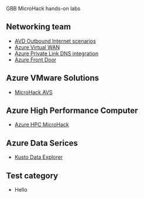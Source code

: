 GBB MicroHack hands-on labs

## Networking team

- [AVD Outbound Internet scenarios](https://github.com/fguerri/internet-outbound-microhack)
- [Azure Virtual WAN](https://github.com/mddazure/azure-vwan-microhack)
- [Azure Private Link DNS integration](https://github.com/adstuart/azure-privatelink-dns-microhack)
- [Azure Front Door](https://github.com/gbuchmsft/Azure-FrontDoor-MicroHack)

## Azure VMware Solutions

- [MicroHack AVS](https://github.com/ravi0130/azure-avs-microhack)

## Azure High Performance Computer

- [Azure HPC MicroHack](https://azure.microsoft.com/en-au/blog/azure-highperformance-computing-at-supercomputing-2021/#:~:text=and%20climate%20modeling.-,MicroHack,-Monday%2C%20November%2015)

## Azure Data Serices 

- [Kusto Data Explorer](https://github.com/dawlysd/draft-azure-dns-private-resolver-microhack)

## Test category

- Hello
